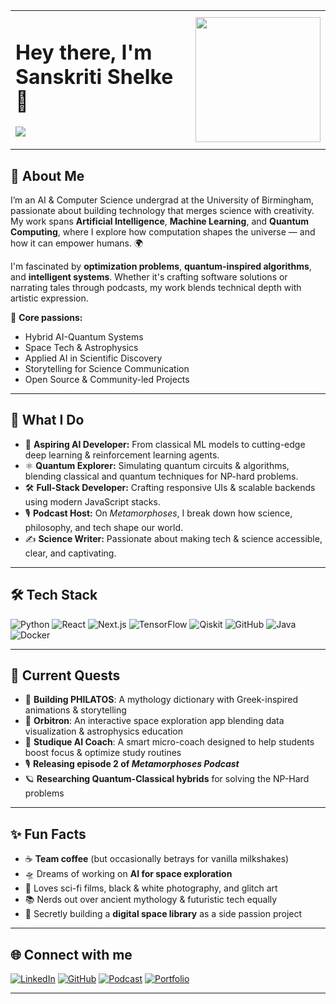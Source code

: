 <table>
  <tr>
    <td>
      <h1 align="left">Hey there, I'm Sanskriti Shelke 🚀</h1>
      <p align="left">
        <img src="https://readme-typing-svg.herokuapp.com/?lines=Aspiring%20AI%20Engineer%20%7C%20Quantum%20Explorer%20%7C%20;Open%20Source%20Contributor%20%7C%20Author%20%7C%20Astrophile&width=600&color=58A6FF&vCenter=true&size=20" />
      </p>
    </td>
    <td>
      <img src="https://github.com/user-attachments/assets/425e8bf1-ca73-440f-840e-708169df7d77" width="200" />
    </td>
  </tr>
</table>


## 💫 About Me

I’m an AI & Computer Science undergrad at the University of Birmingham, passionate about building technology that merges science with creativity. My work spans **Artificial Intelligence**, **Machine Learning**, and **Quantum Computing**, where I explore how computation shapes the universe — and how it can empower humans. 🌍

I'm fascinated by **optimization problems**, **quantum-inspired algorithms**, and **intelligent systems**. Whether it's crafting software solutions or narrating tales through podcasts, my work blends technical depth with artistic expression.

🧠 **Core passions:**  
- Hybrid AI-Quantum Systems  
- Space Tech & Astrophysics  
- Applied AI in Scientific Discovery  
- Storytelling for Science Communication  
- Open Source & Community-led Projects

---

## 🚀 What I Do

- 🧩 **Aspiring AI Developer:** From classical ML models to cutting-edge deep learning & reinforcement learning agents.
- ⚛️ **Quantum Explorer:** Simulating quantum circuits & algorithms, blending classical and quantum techniques for NP-hard problems.
- 🛠️ **Full-Stack Developer:** Crafting responsive UIs & scalable backends using modern JavaScript stacks.
- 🎙️ **Podcast Host:** On _Metamorphoses_, I break down how science, philosophy, and tech shape our world.
- ✍️ **Science Writer:** Passionate about making tech & science accessible, clear, and captivating.

---

## 🛠️ Tech Stack

![Python](https://img.shields.io/badge/-Python-3776AB?style=for-the-badge&logo=python&logoColor=white)
![React](https://img.shields.io/badge/-React-61DAFB?style=for-the-badge&logo=react&logoColor=white)
![Next.js](https://img.shields.io/badge/-Next.js-000000?style=for-the-badge&logo=next.js)
![TensorFlow](https://img.shields.io/badge/-TensorFlow-FF6F00?style=for-the-badge&logo=tensorflow&logoColor=white)
![Qiskit](https://img.shields.io/badge/-Qiskit-6929C4?style=for-the-badge&logo=IBM&logoColor=white)
![GitHub](https://img.shields.io/badge/-GitHub-181717?style=for-the-badge&logo=github)
![Java](https://img.shields.io/badge/-Java-007396?style=for-the-badge&logo=java&logoColor=white)
![Docker](https://img.shields.io/badge/-Docker-2496ED?style=for-the-badge&logo=docker&logoColor=white)

---

## 🎯 Current Quests

- 🚀 **Building PHILATOS**: A mythology dictionary with Greek-inspired animations & storytelling
- 🌌 **Orbitron**: An interactive space exploration app blending data visualization & astrophysics education
- 🧠 **Studique AI Coach**: A smart micro-coach designed to help students boost focus & optimize study routines
- 🎙️ **Releasing episode 2 of _Metamorphoses Podcast_**  
- 🪐 **Researching Quantum-Classical hybrids** for solving the NP-Hard problems

---

## ✨ Fun Facts

- ☕ **Team coffee** (but occasionally betrays for vanilla milkshakes)
- 🛸 Dreams of working on **AI for space exploration**
- 🎥 Loves sci-fi films, black & white photography, and glitch art
- 📚 Nerds out over ancient mythology & futuristic tech equally
- 🔭 Secretly building a **digital space library** as a side passion project

---

## 🌐 Connect with me

[![LinkedIn](https://img.shields.io/badge/-LinkedIn-0A66C2?style=for-the-badge&logo=linkedin&logoColor=white)](https://www.linkedin.com/in/sanskritishelke/)
[![GitHub](https://img.shields.io/badge/-GitHub-181717?style=for-the-badge&logo=github&logoColor=white)](https://github.com/san5kriti)
[![Podcast](https://img.shields.io/badge/-Metamorphoses%20Podcast-1DB954?style=for-the-badge&logo=spotify&logoColor=white)](https://open.spotify.com/show/5FbN4lYxZUKf6oTQiBFSe3)
[![Portfolio](https://img.shields.io/badge/-sanskritishelke.com-141414?style=for-the-badge&logo=firefox-browser&logoColor=white)](https://sanskritishelke.com/)

---





